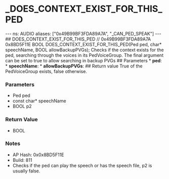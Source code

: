 # _DOES_CONTEXT_EXIST_FOR_THIS_PED

--- ns: AUDIO aliases: ["0x49B99BF3FDA89A7A", "_CAN_PED_SPEAK"] --- ## DOES_CONTEXT_EXIST_FOR_THIS_PED  // 0x49B99BF3FDA89A7A 0x8BD5F11E BOOL DOES_CONTEXT_EXIST_FOR_THIS_PED(Ped ped, char* speechName, BOOL allowBackupPVGs);  Checks if the context exists for the ped, searching through the voices in its PedVoiceGroup.  The final argument can be set to true to allow searching in backup PVGs  ## Parameters * **ped**: * **speechName**: * **allowBackupPVGs**:  ## Return value True of the PedVoiceGroup exists, false otherwise.

### Parameters
* Ped ped
* const char* speechName
* BOOL p2

### Return Value
* BOOL

### Notes
* AP Hash: 0x0x8BD5F11E
* Build: 811
* Checks if the ped can play the speech or has the speech file, p2 is usually false.

